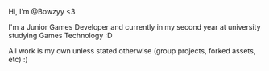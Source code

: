 Hi, I’m @Bowzyy <3

I'm a Junior Games Developer and currently in my second year at university studying Games Technology :D

All work is my own unless stated otherwise (group projects, forked assets, etc) :)
